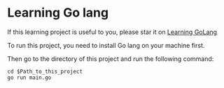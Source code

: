 # Learning Go lang

If this learning project is useful to you, please star it on [Learning GoLang](https://github.com/RatulHasan/learning-go)

To run this project, you need to install Go lang on your machine first.

Then go to the directory of this project and run the following command:

```
cd $Path_to_this_project
go run main.go
```